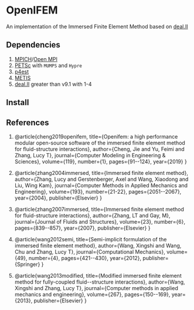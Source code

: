 # OpenIFEM
An implementation of the Immersed Finite Element Method based on [deal.II](https://www.dealii.org/)

## Dependencies
1. [MPICH](https://www.mpich.org/)/[Open MPI](https://www.open-mpi.org/)
2. [PETSc](https://www.mcs.anl.gov/petsc/) with `MUMPS` and `Hypre`
3. [p4est](http://www.p4est.org/)
4. [METIS](http://glaros.dtc.umn.edu/gkhome/metis/metis/overview)
5. [deal.II](https://www.dealii.org/) greater than v9.1 with 1-4

## Install

## References
1. @article{cheng2019openifem,
     title={Openifem: a high performance modular open-source software of the immersed finite element method for fluid-structure interactions},
     author={Cheng, Jie and Yu, Feimi and Zhang, Lucy T},
     journal={Computer Modeling in Engineering \& Sciences},
     volume={119},
     number={1},
     pages={91--124},
     year={2019}
   }
2. @article{zhang2004immersed,
     title={Immersed finite element method},
     author={Zhang, Lucy and Gerstenberger, Axel and Wang, Xiaodong and Liu, Wing Kam},
     journal={Computer Methods in Applied Mechanics and Engineering},
     volume={193},
     number={21-22},
     pages={2051--2067},
     year={2004},
     publisher={Elsevier}
   }

3. @article{zhang2007immersed,
     title={Immersed finite element method for fluid-structure interactions},
     author={Zhang, LT and Gay, M},
     journal={Journal of Fluids and Structures},
     volume={23},
     number={6},
     pages={839--857},
     year={2007},
     publisher={Elsevier}
   }
   
4. @article{wang2012semi,
     title={Semi-implicit formulation of the immersed finite element method},
     author={Wang, Xingshi and Wang, Chu and Zhang, Lucy T},
     journal={Computational Mechanics},
     volume={49},
     number={4},
     pages={421--430},
     year={2012},
     publisher={Springer}
   }

5. @article{wang2013modified,
     title={Modified immersed finite element method for fully-coupled fluid--structure interactions},
     author={Wang, Xingshi and Zhang, Lucy T},
     journal={Computer methods in applied mechanics and engineering},
     volume={267},
     pages={150--169},
     year={2013},
     publisher={Elsevier}
   }

